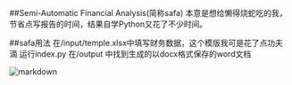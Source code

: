 ##Semi-Automatic Financial Analysis(简称safa)
本意是想给懒得烧蛇吃的我，节省点写报告的时间，结果自学Python又花了不少时间。

##safa用法
在/input/temple.xlsx中填写财务数据，这个模版我可是花了点功夫滴
运行index.py
在/output 中找到生成的以docx格式保存的word文档

![markdown](https://images.cnblogs.com/cnblogs_com/watalo/1685133/o_2003301711373ecd4737c26249da5da94f2a690d8c75.jpg "markdown")

